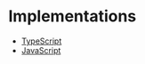 # Implementations

- [TypeScript](https://github.com/unasmlang/monorepo/tree/main/ts)
- [JavaScript](https://github.com/unasmlang/monorepo/tree/main/ts)
